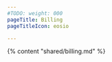```yaml
---
#TODO: weight: 000
pageTitle: Billing
pageTitleIcon: eosio

---
```



{% content "shared/billing.md" %}
